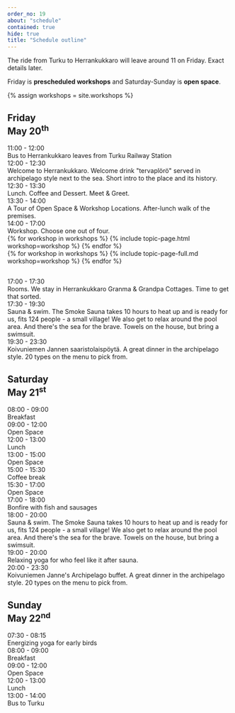 ```yaml
---
order_no: 19
about: "schedule"
contained: true
hide: true
title: "Schedule outline"
---
```


The ride from Turku to Herrankukkaro will leave around 11 on Friday. Exact details later.

Friday is **prescheduled workshops** and Saturday-Sunday is **open space**.

{% assign workshops = site.workshops  %}

<article class='schedule'>
<hgroup class="row schedule-header">
  <h2 class="col-md-10 col-md-offset-2">Friday<br><span>May 20<sup>th</sup></span></h2>
</hgroup>

<section class="timetable">
<div class="row ">
  <div class="col-xs-2 col-sm-1 start-time"><time class="start">11:00</time> - <time class="end">12:00</time></div>
  <div class="col-xs-12 hidden-sm col-md-10 description">Bus to Herrankukkaro leaves from Turku Railway Station</div>
</div>

<div class="row ">
  <div class="col-xs-2 col-sm-1 start-time"><time class="start">12:00</time> - <time class="end">12:30</time></div>
  <div class="col-xs-12 hidden-sm col-md-10 description">Welcome to Herrankukkaro. Welcome drink "tervaplörö" served in archipelago style next to the sea. Short intro to the place and its history.</div>
</div>

<div class="row ">
  <div class="col-xs-2 col-sm-1 start-time"><time class="start">12:30</time> - <time class="end">13:30</time></div>
  <div class="col-xs-12 hidden-sm col-md-10 description">Lunch. Coffee and Dessert. Meet & Greet. </div>
</div>

<div class="row ">
  <div class="col-xs-2 col-sm-1 start-time"><time class="start">13:30</time> - <time class="end">14:00</time></div>
  <div class="col-xs-12 hidden-sm col-md-10 description">A Tour of Open Space & Workshop Locations. After-lunch walk of the premises.</div>
</div>

<div class="row  ">
    <div class="col-xs-2 col-sm-1 start-time"><time class="start">14:00</time> - <time class="end">17:00</time></div>
    <div class="col-xs-12 hidden-sm col-md-10 description">Workshop. Choose one out of four.</div>
</div>

  </div>
  <div class="workshop-row">
  {% for workshop in workshops %}
    {% include topic-page.html workshop=workshop %}
  {% endfor %}
  </div>

  <div class="workshop-descriptions">
  {% for workshop in workshops %}
    {% include topic-page-full.md workshop=workshop %}
  {% endfor %}
  </div>
  </section>
  </article>

<article class='schedule'>
<hgroup class="row schedule-header">
  <h2 class="col-md-10 col-md-offset-2"> </h2>
</hgroup>
<section class="timetable">

<div class="row ">
  <div class="col-xs-2 col-sm-1 start-time"><time class="start">17:00</time> - <time class="end">17:30</time></div>
  <div class="col-xs-12 hidden-sm col-md-10 description">Rooms. We stay in Herrankukkaro Granma & Grandpa Cottages. Time to get that sorted.</div>
</div>

<div class="row ">
  <div class="col-xs-2 col-sm-1 start-time"><time class="start">17:30</time> - <time class="end">19:30</time></div>
  <div class="col-xs-12 hidden-sm col-md-10 description">Sauna & swim. The Smoke Sauna takes 10 hours to heat up and is ready for us, fits 124 people - a small village! We also get to relax around the pool area. And there's the sea for the brave. Towels on the house, but bring a swimsuit.</div>
</div>

<div class="row ">
<div class="col-xs-2 col-sm-1 start-time"><time class="start">19:30</time> - <time class="end">23:30</time></div>
<div class="col-xs-12 hidden-sm col-md-10 description">Koivuniemen Jannen saaristolaispöytä. A great dinner in the archipelago style. 20 types on the menu to pick from.</div>
</div>

</section>

<article class='schedule'>
<hgroup class="row schedule-header">
  <h2 class="col-md-10 col-md-offset-2">Saturday<br><span>May 21<sup>st</sup></span></h2>
</hgroup>
<section class="timetable">
<div class="row ">
  <div class="col-xs-2 col-sm-1 start-time"><time class="start">08:00</time> - <time class="end">09:00</time></div>
  <div class="col-xs-12 hidden-sm col-md-10 description">Breakfast</div>
</div>

<div class="row ">
  <div class="col-xs-2 col-sm-1 start-time"><time class="start">09:00</time> - <time class="end">12:00</time></div>
  <div class="col-xs-12 hidden-sm col-md-10 description">Open Space</div>
</div>

<div class="row ">
  <div class="col-xs-2 col-sm-1 start-time"><time class="start">12:00</time> - <time class="end">13:00</time></div>
  <div class="col-xs-12 hidden-sm col-md-10 description">Lunch</div>
</div>

<div class="row ">
  <div class="col-xs-2 col-sm-1 start-time"><time class="start">13:00</time> - <time class="end">15:00</time></div>
  <div class="col-xs-12 hidden-sm col-md-10 description">Open Space</div>
</div>

<div class="row ">
  <div class="col-xs-2 col-sm-1 start-time"><time class="start">15:00</time> - <time class="end">15:30</time></div>
  <div class="col-xs-12 hidden-sm col-md-10 description">Coffee break</div>
</div>

<div class="row ">
  <div class="col-xs-2 col-sm-1 start-time"><time class="start">15:30</time> - <time class="end">17:00</time></div>
  <div class="col-xs-12 hidden-sm col-md-10 description">Open Space</div>
</div>

<div class="row ">
  <div class="col-xs-2 col-sm-1 start-time"><time class="start">17:00</time> - <time class="end">18:00</time></div>
  <div class="col-xs-12 hidden-sm col-md-10 description">Bonfire with fish and sausages</div>
</div>


<div class="row ">
  <div class="col-xs-2 col-sm-1 start-time"><time class="start">18:00</time> - <time class="end">20:00</time></div>
  <div class="col-xs-12 hidden-sm col-md-10 description">Sauna & swim. The Smoke Sauna takes 10 hours to heat up and is ready for us, fits 124 people - a small village! We also get to relax around the pool area. And there's the sea for the brave. Towels on the house, but bring a swimsuit.</div>
</div>

<div class="row ">
  <div class="col-xs-2 col-sm-1 start-time"><time class="start">19:00</time> - <time class="end">20:00</time></div>
  <div class="col-xs-12 hidden-sm col-md-10 description">Relaxing yoga for who feel like it after sauna.</div>
</div>

<div class="row ">
<div class="col-xs-2 col-sm-1 start-time"><time class="start">20:00</time> - <time class="end">23:30</time></div>
<div class="col-xs-12 hidden-sm col-md-10 description">Koivuniemen Janne's Archipelago buffet. A great dinner in the archipelago style. 20 types on the menu to pick from.</div>
</div>

</section>
</article>

<article class='schedule'>
<hgroup class="row schedule-header">
  <h2 class="col-md-10 col-md-offset-2">Sunday<br><span>May 22<sup>nd</sup></span></h2>
</hgroup>
<section class="timetable">
<div class="row ">
  <div class="col-xs-2 col-sm-1 start-time"><time class="start">07:30</time> - <time class="end">08:15</time></div>
  <div class="col-xs-12 hidden-sm col-md-10 description">Energizing yoga for early birds</div>
</div>

<div class="row ">
  <div class="col-xs-2 col-sm-1 start-time"><time class="start">08:00</time> - <time class="end">09:00</time></div>
  <div class="col-xs-12 hidden-sm col-md-10 description">Breakfast</div>
</div>

<div class="row ">
  <div class="col-xs-2 col-sm-1 start-time"><time class="start">09:00</time> - <time class="end">12:00</time></div>
  <div class="col-xs-12 hidden-sm col-md-10 description">Open Space</div>
</div>

<div class="row ">
  <div class="col-xs-2 col-sm-1 start-time"><time class="start">12:00</time> - <time class="end">13:00</time></div>
  <div class="col-xs-12 hidden-sm col-md-10 description">Lunch</div>
</div>

<div class="row ">
  <div class="col-xs-2 col-sm-1 start-time"><time class="start">13:00 - 14:00</time> </div>
  <div class="col-xs-12 hidden-sm col-md-10 description">Bus to Turku</div>
</div>

</article>

</section>
